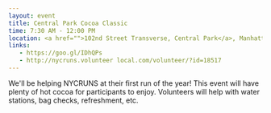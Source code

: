 ```yaml
---
layout: event
title: Central Park Cocoa Classic
time: 7:30 AM - 12:00 PM
location: <a href="">102nd Street Transverse, Central Park</a>, Manhattan
links:
   - https://goo.gl/IDhQPs
   - http://nycruns.volunteer local.com/volunteer/?id=18517
---
```

We'll be helping NYCRUNS at their first run of the year! This event will have plenty of hot cocoa for participants to enjoy. Volunteers will help with water stations, bag checks, refreshment, etc.  